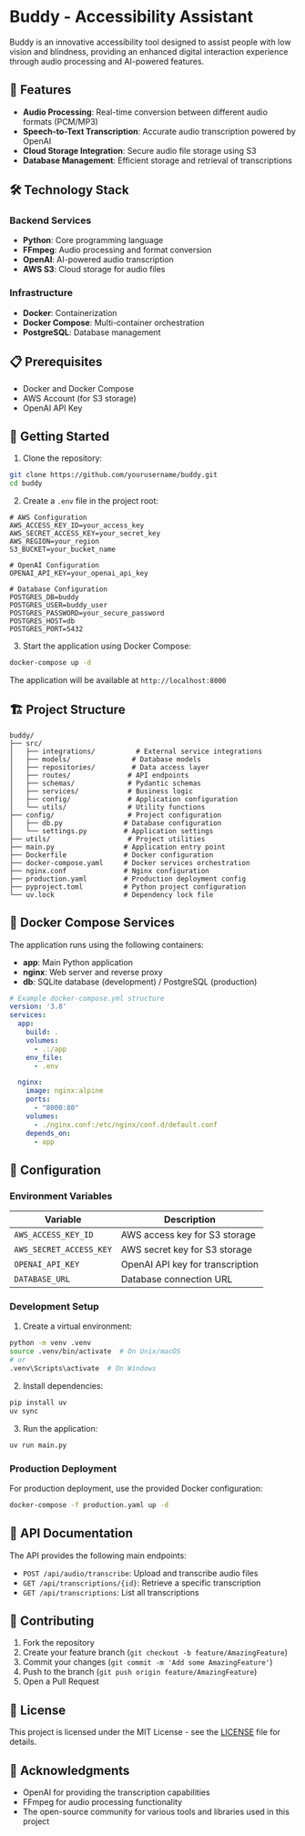 # Buddy - Accessibility Assistant

Buddy is an innovative accessibility tool designed to assist people with low vision and blindness, providing an enhanced digital interaction experience through audio processing and AI-powered features.

## 🌟 Features

- **Audio Processing**: Real-time conversion between different audio formats (PCM/MP3)
- **Speech-to-Text Transcription**: Accurate audio transcription powered by OpenAI
- **Cloud Storage Integration**: Secure audio file storage using S3
- **Database Management**: Efficient storage and retrieval of transcriptions

## 🛠 Technology Stack

### Backend Services
- **Python**: Core programming language
- **FFmpeg**: Audio processing and format conversion
- **OpenAI**: AI-powered audio transcription
- **AWS S3**: Cloud storage for audio files

### Infrastructure
- **Docker**: Containerization
- **Docker Compose**: Multi-container orchestration
- **PostgreSQL**: Database management

## 📋 Prerequisites

- Docker and Docker Compose
- AWS Account (for S3 storage)
- OpenAI API Key

## 🚀 Getting Started

1. Clone the repository:
```bash
git clone https://github.com/yourusername/buddy.git
cd buddy
```

2. Create a `.env` file in the project root:
```env
# AWS Configuration
AWS_ACCESS_KEY_ID=your_access_key
AWS_SECRET_ACCESS_KEY=your_secret_key
AWS_REGION=your_region
S3_BUCKET=your_bucket_name

# OpenAI Configuration
OPENAI_API_KEY=your_openai_api_key

# Database Configuration
POSTGRES_DB=buddy
POSTGRES_USER=buddy_user
POSTGRES_PASSWORD=your_secure_password
POSTGRES_HOST=db
POSTGRES_PORT=5432
```

3. Start the application using Docker Compose:
```bash
docker-compose up -d
```

The application will be available at `http://localhost:8000`

## 🏗 Project Structure

```
buddy/
├── src/
│   ├── integrations/          # External service integrations
│   ├── models/               # Database models
│   ├── repositories/         # Data access layer
│   ├── routes/              # API endpoints
│   ├── schemas/             # Pydantic schemas
│   ├── services/            # Business logic
│   ├── config/              # Application configuration
│   └── utils/               # Utility functions
├── config/                  # Project configuration
│   ├── db.py               # Database configuration
│   └── settings.py         # Application settings
├── utils/                   # Project utilities
├── main.py                 # Application entry point
├── Dockerfile              # Docker configuration
├── docker-compose.yaml     # Docker services orchestration
├── nginx.conf              # Nginx configuration
├── production.yaml         # Production deployment config
├── pyproject.toml          # Python project configuration
└── uv.lock                 # Dependency lock file
```

## 🐳 Docker Compose Services

The application runs using the following containers:

- **app**: Main Python application
- **nginx**: Web server and reverse proxy
- **db**: SQLite database (development) / PostgreSQL (production)

```yaml
# Example docker-compose.yml structure
version: '3.8'
services:
  app:
    build: .
    volumes:
      - .:/app
    env_file:
      - .env

  nginx:
    image: nginx:alpine
    ports:
      - "8000:80"
    volumes:
      - ./nginx.conf:/etc/nginx/conf.d/default.conf
    depends_on:
      - app
```

## 🔧 Configuration

### Environment Variables

| Variable | Description |
|----------|-------------|
| `AWS_ACCESS_KEY_ID` | AWS access key for S3 storage |
| `AWS_SECRET_ACCESS_KEY` | AWS secret key for S3 storage |
| `OPENAI_API_KEY` | OpenAI API key for transcription |
| `DATABASE_URL` | Database connection URL |

### Development Setup

1. Create a virtual environment:
```bash
python -m venv .venv
source .venv/bin/activate  # On Unix/macOS
# or
.venv\Scripts\activate  # On Windows
```

2. Install dependencies:
```bash
pip install uv
uv sync
```

3. Run the application:
```bash
uv run main.py
```

### Production Deployment

For production deployment, use the provided Docker configuration:

```bash
docker-compose -f production.yaml up -d
```

## 📝 API Documentation

The API provides the following main endpoints:

- `POST /api/audio/transcribe`: Upload and transcribe audio files
- `GET /api/transcriptions/{id}`: Retrieve a specific transcription
- `GET /api/transcriptions`: List all transcriptions

## 🤝 Contributing

1. Fork the repository
2. Create your feature branch (`git checkout -b feature/AmazingFeature`)
3. Commit your changes (`git commit -m 'Add some AmazingFeature'`)
4. Push to the branch (`git push origin feature/AmazingFeature`)
5. Open a Pull Request

## 📄 License

This project is licensed under the MIT License - see the [LICENSE](LICENSE) file for details.

## 🙏 Acknowledgments

- OpenAI for providing the transcription capabilities
- FFmpeg for audio processing functionality
- The open-source community for various tools and libraries used in this project
